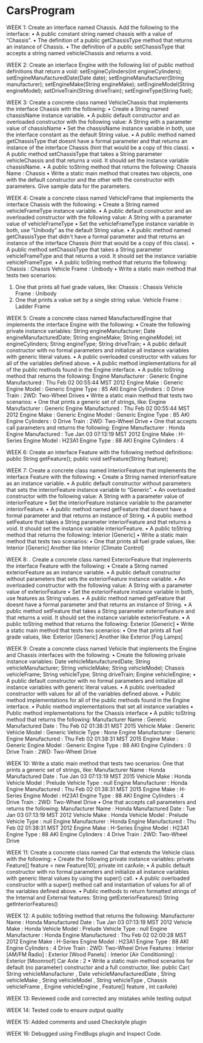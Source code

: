 # CarsProgram
WEEK 1: Create an interface named Chassis. Add the following to the interface:
• A public constant string named chassis with a value of “Chassis”.
• The definition of a public getChassisType method that returns an instance of Chassis.
• The definition of a public setChassisType that accepts a string named vehicleChassis and returns a void.

WEEK 2: Create an interface Engine with the following list of public method definitions that return a void:
setEngineCylinders(int engineCylinders);
setEngineManufacturedDate(Date date);
setEngineManufacturer(String manufacturer);
setEngineMake(String engineMake);
setEngineModel(String engineModel);
setDriveTrain(String driveTrain);
setEngineType(String fuel);

WEEK 3: Create a concrete class named VehicleChassis that implements the interface Chassis with the following:
• Create a String named chassisName instance variable.
• A public default constructor and an overloaded constructor with the following value:
A String with a parameter value of chassisName
• Set the chassisName instance variable in both, use the interface constant as the default String value.
• A public method named getChassisType that doesnt have a formal parameter and that returns an instance
of the interface Chassis (hint that would be a copy of this class).
• A public method setChassisType that takes a String parameter vehicleChassis and that returns a void. It
should set the instance variable chassisName.
• A public toString method that returns the following:
Chassis Name : Chassis
• Write a static main method that creates two objects, one with the default constructor and the other with the
constructor with parameters. Give sample data for the parameters.

WEEK 4: Create a concrete class named VehicleFrame that implements the interface Chassis with the following:
• Create a String named vehicleFrameType instance variable.
• A public default constructor and an overloaded constructor with the following value:
A String with a parameter value of vehicleFrameType
• Set the vehicleFrameType instance variable in both, use “Unibody” as the default String value.
• A public method named getChassisType that didn't have a formal parameter and that returns an instance
of the interface Chassis (hint that would be a copy of this class).
• A public method setChassisType that takes a String parameter vehicleFrameType and that returns a void.
It should set the instance variable vehicleFrameType.
• A public toString method that returns the following:
Chassis : Chassis
Vehicle Frame : Unibody
• Write a static main method that tests two scenarios:
1. One that prints all fuel grade values, like:
Chassis : Chassis
Vehicle Frame : Unibody
2. One that prints a value set by a single string value.
Vehicle Frame : Ladder Frame

WEEK 5: Create a concrete class named ManufacturedEngine that implements the interface Engine with the following:
• Create the following private instance variables:
String engineManufacturer;
Date engineManufacturedDate;
String engineMake;
String engineModel;
int engineCylinders;
String engineType;
String driveTrain;
• A public default constructor with no formal parameters and initialize all instance variables with generic
literal values.
• A public overloaded constructor with values for all of the variables defined above.
• A public method implementations for all of the public methods found in the Engine interface.
• A public toString method that returns the following:
Engine Manufacturer : Generic
Engine Manufactured : Thu Feb 02 00:55:44 MST 2012
Engine Make : Generic
Engine Model : Generic
Engine Type : 85 AKI
Engine Cylinders : 0
Drive Train : 2WD: Two-Wheel Drives
• Write a static main method that tests two scenarios:
• One that prints a generic set of strings, like:
Engine Manufacturer : Generic
Engine Manufactured : Thu Feb 02 00:55:44 MST 2012
Engine Make : Generic
Engine Model : Generic
Engine Type : 85 AKI
Engine Cylinders : 0
Drive Train : 2WD: Two-Wheel Drive
• One that accepts call parameters and returns the following:
Engine Manufacturer : Honda
Engine Manufactured : Tue Jan 03 07:13:19 MST 2012
Engine Make : H-Series
Engine Model : H23A1
Engine Type : 88 AKI
Engine Cylinders : 4

WEEK 6: Create an interface Feature with the following method definitions:
public String getFeature();
public void setFeature(String feature);

WEEK 7: Create a concrete class named InteriorFeature that implements the interface Feature with the following:
• Create a String named interiorFeature as an instance variable.
• A public default constructor without parameters that sets the interiorFeature instance variable to “Generic”.
• An overloaded constructor with the following value:
A String with a parameter value of interiorFeature
• Set the interiorFeature instance variable to the parameter interiorFeature.
• A public method named getFeature that doesnt have a formal parameter and that returns an instance of
String.
• A public method setFeature that takes a String parameter interiorFeature and that returns a void. It should
set the instance variable interiorFeature.
• A public toString method that returns the following:
Interior [Generic]
• Write a static main method that tests two scenarios:
• One that prints all fuel grade values, like:
Interior [Generic]
Another like
Interior [Climate Control]

WEEK 8: . Create a concrete class named ExteriorFeature that implements the interface Feature with the following:
• Create a String named exteriorFeature as an instance variable.
• A public default constructor without parameters that sets the exteriorFeature instance variable.
• An overloaded constructor with the following value:
A String with a parameter value of exteriorFeature
• Set the exteriorFeature instance variable in both, use features as String values.
• A public method named getFeature that doesnt have a formal parameter and that returns an instance of
String.
• A public method setFeature that takes a String parameter exteriorFeature and that returns a void. It should
set the instance variable exteriorFeature.
• A public toString method that returns the following:
Exterior [Generic]
• Write a static main method that tests two scenarios:
• One that prints all fuel grade values, like:
Exterior [Generic]
Another like
Exterior [Fog Lamps]

WEEK 9: Create a concrete class named Vehicle that implements the Engine and Chassis interfaces
with the following:
• Create the following private instance variables:
Date vehicleManufacturedDate;
String vehicleManufacturer;
String vehicleMake;
String vehicleModel;
Chassis vehicleFrame;
String vehicleType;
String driveTrain;
Engine vehicleEngine;
• A public default constructor with no formal parameters and initialize all instance variables with generic
literal values.
• A public overloaded constructor with values for all of the variables defined above.
• Public method implementations for all of the public methods found in the Engine interface.
• Public method implementations that set all instance variables
• Public method implementations for the Chassis interface
• A public toString method that returns the following:
Manufacturer Name : Generic
Manufactured Date : Thu Feb 02 01:38:31 MST 2015
Vehicle Make : Generic
Vehicle Model : Generic
Vehicle Type : None
Engine Manufacturer : Generic
Engine Manufactured : Thu Feb 02 01:38:31 MST 2015
Engine Make : Generic
Engine Model : Generic
Engine Type : 88 AKI
Engine Cylinders : 0
Drive Train : 2WD: Two-Wheel Drive

WEEK 10: Write a static main method that tests two scenarios:
One that prints a generic set of strings, like:
Manufacturer Name : Honda
Manufactured Date : Tue Jan 03 07:13:19 MST 2015
Vehicle Make : Honda
Vehicle Model : Prelude
Vehicle Type : null
Engine Manufacturer : Honda
Engine Manufactured : Thu Feb 02 01:38:31 MST 2015
Engine Make : H-Series
Engine Model : H23A1
Engine Type : 88 AKI
Engine Cylinders : 4
Drive Train : 2WD: Two-Wheel Drive
• One that accepts call parameters and returns the following:
Manufacturer Name : Honda
Manufactured Date : Tue Jan 03 07:13:19 MST 2012
Vehicle Make : Honda
Vehicle Model : Prelude
Vehicle Type : null
Engine Manufacturer : Honda
Engine Manufactured : Thu Feb 02 01:38:31 MST 2012
Engine Make : H-Series
Engine Model : H23A1
Engine Type : 88 AKI
Engine Cylinders : 4
Drive Train : 2WD: Two-Wheel Drive

WEEK 11: Create a concrete class named Car that extends the Vehicle class with the following:
• Create the following private instance variables:
private Feature[] feature = new Feature[10];
private int carAxle;
• A public default constructor with no formal parameters and initialize all instance variables with generic
literal values by using the super() call.
• A public overloaded constructor with a super() method call and instantiation of values for all of the
variables defined above.
• Public methods to return formatted strings of the Internal and External features:
String getExteriorFeatures()
String getInteriorFeatures()

WEEK 12: A public toString method that returns the following:
Manufacturer Name : Honda
Manufactured Date : Tue Jan 03 07:13:19 MST 2012
Vehicle Make : Honda
Vehicle Model : Prelude
Vehicle Type : null
Engine Manufacturer : Honda
Engine Manufactured : Thu Feb 02 02:00:28 MST 2012
Engine Make : H-Series
Engine Model : H23A1
Engine Type : 88 AKI
Engine Cylinders : 4
Drive Train : 2WD: Two-Wheel Drive
Features : Interior [AM/FM Radio]
: Exterior [Wood Panels]
: Interior [Air Conditioning]
: Exterior [Moonroof]
Car Axle : 2
• Write a static main method scenarios for default (no parameter) constructor and a full constructor, like:
public Car( String vehicleManufacturer
, Date vehicleManufacturedDate
, String vehicleMake
, String vehicleModel
, String vehicleType
, Chassis vehicleFrame
, Engine vehicleEngine
, Feature[] feature
, int carAxle)

WEEK 13: Reviewed code and corrected any mistakes while testing output

WEEK 14: Tested code to ensure output quality

WEEK 15: Added comments and used Checkstyle plugin

WEEK 16: Debugged using FindBugs plugin and Inspect Code.
